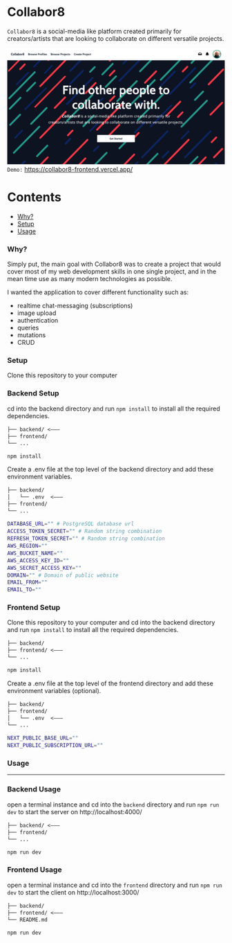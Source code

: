 # Collabor8

`Collabor8` is a social-media like platform created primarily for creators/artists that are looking to collaborate on different versatile projects.

![Collabor8 Landing Page](landing-collabor8.png)
`Demo:` https://collabor8-frontend.vercel.app/

# Contents

- [Why?](#why)
- [Setup](#setup)
- [Usage](#usage)

### Why?

Simply put, the main goal with Collabor8 was to create a project that would cover most of my web development skills in one single project, and in the mean time use as many modern technologies as possible.

I wanted the application to cover different functionality such as:

- realtime chat-messaging (subscriptions)
- image upload
- authentication
- queries
- mutations
- CRUD

### Setup

Clone this repository to your computer

### Backend Setup

cd into the backend directory and run `npm install` to install all the required dependencies.

```
├── backend/ <–––
├── frontend/
└── ...
```

```bash
npm install
```

Create a .env file at the top level of the backend directory and add these environment variables.

```
├── backend/
│   └── .env  <–––
├── frontend/
└── ...
```

```bash
DATABASE_URL="" # PostgreSQL database url
ACCESS_TOKEN_SECRET="" # Random string combination
REFRESH_TOKEN_SECRET="" # Random string combination
AWS_REGION=""
AWS_BUCKET_NAME=""
AWS_ACCESS_KEY_ID=""
AWS_SECRET_ACCESS_KEY=""
DOMAIN="" # Domain of public website
EMAIL_FROM=""
EMAIL_TO=""
```

### Frontend Setup

Clone this repository to your computer and cd into the backend directory and run `npm install` to install all the required dependencies.

```
├── backend/
├── frontend/ <–––
└── ...
```

```bash
npm install
```

Create a .env file at the top level of the frontend directory and add these environment variables (optional).

```
├── backend/
├── frontend/
│   └── .env  <–––
└── ...
```

```bash
NEXT_PUBLIC_BASE_URL=""
NEXT_PUBLIC_SUBSCRIPTION_URL=""
```

### Usage

---

### Backend Usage

open a terminal instance and cd into the `backend` directory and run `npm run dev` to start the server on http://localhost:4000/

```
├── backend/ <–––
├── frontend/
└── ...
```

```bash
npm run dev
```

### Frontend Usage

open a terminal instance and cd into the `frontend` directory and run `npm run dev` to start the client on http://localhost:3000/

```
├── backend/
├── frontend/ <–––
└── README.md
```

```bash
npm run dev
```
